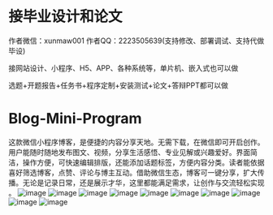 # 接毕业设计和论文
作者微信：xunmaw001  作者QQ：2223505639(支持修改、部署调试、支持代做毕设)

接网站设计、小程序、H5、APP、各种系统等，单片机、嵌入式也可以做

选题+开题报告+任务书+程序定制+安装测试+论文+答辩PPT都可以做
# Blog-Mini-Program
这款微信小程序博客，是便捷的内容分享天地。无需下载，在微信即可开启创作。用户能随时随地发布图文、视频，分享生活感悟、专业见解或兴趣爱好。界面简洁，操作方便，可快速编辑排版，还能添加话题标签，方便内容分类。读者能依据喜好筛选博客，点赞、评论与博主互动。借助微信生态，博客可一键分享，扩大传播。无论是记录日常，还是展示才华，这里都能满足需求，让创作与交流轻松实现 。 
![image](https://github.com/user-attachments/assets/51b08dc7-96cd-4e97-935c-e7f1bf4b9cad)
![image](https://github.com/user-attachments/assets/48ee2721-8f2e-4e6c-beba-438a44731122)
![image](https://github.com/user-attachments/assets/acc0883d-831e-417e-ac99-90a368b9edae)
![image](https://github.com/user-attachments/assets/986b1a6f-be77-4c96-a4bf-fa78b8fa3395)
![image](https://github.com/user-attachments/assets/0a62190a-b21f-4b38-8049-f09168531254)
![image](https://github.com/user-attachments/assets/da836693-f0dd-4dce-8adc-1f9213f85caa)
![image](https://github.com/user-attachments/assets/5eac4ca7-e89a-486d-a552-a3ef508c16a2)
![image](https://github.com/user-attachments/assets/8a924b9d-01f0-4c42-98a7-8bef2d32a525)
![image](https://github.com/user-attachments/assets/f729003d-db4d-402a-8a7d-f7d0bf59e28f)
![image](https://github.com/user-attachments/assets/53c080c3-0789-46aa-9e0a-617ae263ae66)
